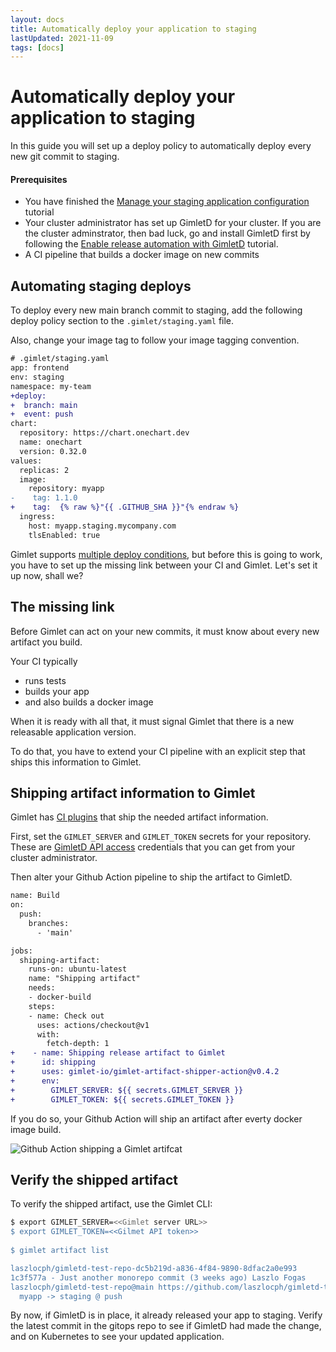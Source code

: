 ```yaml
---
layout: docs
title: Automatically deploy your application to staging
lastUpdated: 2021-11-09
tags: [docs]
---
```


# Automatically deploy your application to staging

In this guide you will set up a deploy policy to automatically deploy every new git commit to staging.

#### Prerequisites

- You have finished the [Manage your staging application configuration](/docs/manage-your-staging-application-configuration) tutorial
- Your cluster administrator has set up GimletD for your cluster. If you are the cluster adminstrator, then bad luck, go and install GimletD first by following the [Enable release automation with GimletD](/docs/install-gimletd-and-enable-release-automation) tutorial.
- A CI pipeline that builds a docker image on new commits

## Automating staging deploys

To deploy every new main branch commit to staging, add the following deploy policy section to the `.gimlet/staging.yaml` file.

Also, change your image tag to follow your image tagging convention.

```diff
# .gimlet/staging.yaml
app: frontend
env: staging
namespace: my-team
+deploy:
+  branch: main
+  event: push
chart:
  repository: https://chart.onechart.dev
  name: onechart
  version: 0.32.0
values:
  replicas: 2
  image:
    repository: myapp
-    tag: 1.1.0
+    tag:  {% raw %}"{{ .GITHUB_SHA }}"{% endraw %}
  ingress:
    host: myapp.staging.mycompany.com
    tlsEnabled: true
```

Gimlet supports [multiple deploy conditions](/docs/configuring-policy-based-deploys#supported-git-refs), but before this is going to work, you have to set up the missing link between your CI and Gimlet. Let's set it up now, shall we?

## The missing link

Before Gimlet can act on your new commits, it must know about every new artifact you build.

Your CI typically

- runs tests
- builds your app
- and also builds a docker image

When it is ready with all that, it must signal Gimlet that there is a new releasable application version.

To do that, you have to extend your CI pipeline with an explicit step that ships this information to Gimlet.

## Shipping artifact information to Gimlet

Gimlet has [CI plugins](/docs/tbdtoreference) that ship the needed artifact information.

First, set the `GIMLET_SERVER` and `GIMLET_TOKEN` secrets for your repository. These are [GimletD API access](/docs/tbdtoreference) credentials that you can get from your cluster administrator.

Then alter your Github Action pipeline to ship the artifact to GimletD.

```diff
name: Build
on:
  push:
    branches:
      - 'main'

jobs:
  shipping-artifact:
    runs-on: ubuntu-latest
    name: "Shipping artifact"
    needs:
    - docker-build
    steps:
    - name: Check out
      uses: actions/checkout@v1
      with:
        fetch-depth: 1
+    - name: Shipping release artifact to Gimlet
+      id: shipping
+      uses: gimlet-io/gimlet-artifact-shipper-action@v0.4.2
+      env:
+        GIMLET_SERVER: ${{ secrets.GIMLET_SERVER }}
+        GIMLET_TOKEN: ${{ secrets.GIMLET_TOKEN }}
```

If you do so, your Github Action will ship an artifact after everty docker image build.

![Github Action shipping a Gimlet artifcat](/actions-shipping.png)

## Verify the shipped artifact

To verify the shipped artifact, use the Gimlet CLI:

```bash
$ export GIMLET_SERVER=<<Gimlet server URL>>
$ export GIMLET_TOKEN=<<Gilmet API token>>
                      
$ gimlet artifact list

laszlocph/gimletd-test-repo-dc5b219d-a836-4f84-9890-8dfac2a0e993
1c3f577a - Just another monorepo commit (3 weeks ago) Laszlo Fogas
laszlocph/gimletd-test-repo@main https://github.com/laszlocph/gimletd-test-repo/commit/1c3f577a3b81963d3d9750da79d9ad8536890d9f
  myapp -> staging @ push
```

By now, if GimletD is in place, it already released your app to staging. Verify the latest commit in the gitops repo to see if GimletD had made the change,
and on Kubernetes to see your updated application.

